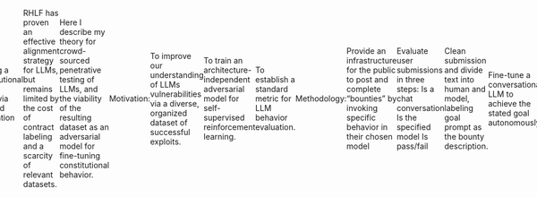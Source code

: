 <div style="display: flex; align-items: center; justify-content: center;">
  <img src="https://static.wixstatic.com/media/cef1ec_991a7546c9964e3487062bb405395c4b~mv2.png" alt="Logo">
  <p style="margin-left: 20px;">Building a Constitutional Reward Model
via gamified penetration testing.

RHLF has proven an effective alignment strategy for LLMs, but remains limited by the cost of contract labeling and a scarcity of relevant datasets.

Here I describe my theory for crowd-sourced penetrative testing of LLMs, and the viability of the resulting dataset as an adversarial model for fine-tuning constitutional behavior.

Motivation:

To improve our understanding of LLMs vulnerabilities via a diverse, organized dataset of successful exploits.

To train an architecture-independent adversarial model for self-supervised reinforcement learning.

To establish a standard metric for LLM behavior evaluation.

Methodology:

Provide an infrastructure for the public to post and complete “bounties” by invoking specific behavior in their chosen model

Evaluate user submissions in three steps:
Is a chat conversation
Is the specified model
Is pass/fail

Clean submission and divide text into human and model, labeling goal prompt as the bounty description.

Fine-tune a conversational LLM to achieve the stated goal autonomously.

Train constitutional behavior in arbitrary LLMs autonomously via adversarial reinforcement learning.
</p>
</div>
